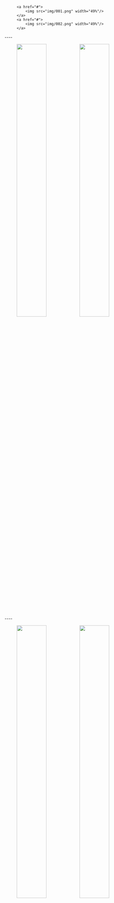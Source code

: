 
<figure class="two"'>


    <a href="#">
    	<img src="img/001.png" width="49%"/>
    </a>
    <a href="#">
    	<img src="img/002.png" width="49%"/>
    </a>
</figure>
----


<figure class="two"'>
<img src="img/003.png" width="48%"/>
<img src="img/004.png" width="48%"/>
</figure>
----


<figure class="two"'>
<img src="img/005.png" width="48%"/>
<img src="img/006.png" width="48%"/>
</figure>
----


<figure class="two"'>
<img src="img/007.png" width="48%"/>
<img src="img/008.png" width="48%"/>
</figure>
----


<figure class="two"'>
<img src="img/009.png" width="48%"/>
<img src="img/010.png" width="48%"/>
</figure>
----


<figure class="two"'>
<img src="img/011.png" width="48%"/>
<img src="img/012.png" width="48%"/>
</figure>
----


<figure class="two"'>
<img src="img/013.png" width="48%"/>
<img src="img/014.png" width="48%"/>
</figure>
----


<figure class="two"'>
<img src="img/015.png" width="48%"/>
<img src="img/016.png" width="48%"/>
</figure>
----


<figure class="two"'>
<img src="img/017.png" width="48%"/>
<img src="img/018.png" width="48%"/>
</figure>
----


<figure class="two"'>
<img src="img/019.png" width="48%"/>
<img src="img/020.png" width="48%"/>
</figure>
----


<figure class="two"'>
<img src="img/021.png" width="48%"/>
<img src="img/022.png" width="48%"/>
</figure>
----


<figure class="two"'>
<img src="img/023.png" width="48%"/>
<img src="img/024.png" width="48%"/>
</figure>
----


<figure class="two"'>
<img src="img/025.png" width="48%"/>
<img src="img/026.png" width="48%"/>
</figure>
----


<figure class="two"'>
<img src="img/027.png" width="48%"/>
<img src="img/028.jpg" width="48%"/>
</figure>
----


<figure class="two"'>
<img src="img/029.png" width="48%"/>
<img src="img/030.png" width="48%"/>
</figure>
----


<figure class="two"'>
<img src="img/031.png" width="48%"/>
<img src="img/032.png" width="48%"/>
</figure>
----


<figure class="two"'>
<img src="img/033.png" width="48%"/>
<img src="img/034.png" width="48%"/>
</figure>
----


<figure class="two"'>
<img src="img/035.png" width="48%"/>
<img src="img/036.png" width="48%"/>
</figure>
----


<figure class="two"'>
<img src="img/037.png" width="48%"/>
<img src="img/038.png" width="48%"/>
</figure>
----


<figure class="two"'>
<img src="img/039.png" width="48%"/>
<img src="img/040.png" width="48%"/>
</figure>
----


<figure class="two"'>
<img src="img/041.png" width="48%"/>
<img src="img/042.png" width="48%"/>
</figure>
----


<figure class="two"'>
<img src="img/043.png" width="48%"/>
<img src="img/044.png" width="48%"/>
</figure>
----


<figure class="two"'>
<img src="img/045.png" width="48%"/>
<img src="img/046.png" width="48%"/>
</figure>
----


<figure class="two"'>
<img src="img/047.png" width="48%"/>
<img src="img/048.png" width="48%"/>
</figure>
----


<figure class="two"'>
<img src="img/049.png" width="48%"/>
<img src="img/050.png" width="48%"/>
</figure>
----


<figure class="two"'>
<img src="img/051.png" width="48%"/>
<img src="img/052.png" width="48%"/>
</figure>
----


<figure class="two"'>
<img src="img/053.png" width="48%"/>
<img src="img/054.png" width="48%"/>
</figure>
----


<figure class="two"'>
<img src="img/055.png" width="48%"/>
<img src="img/056.png" width="48%"/>
</figure>
----


<figure class="two"'>
<img src="img/057.png" width="48%"/>
<img src="img/058.png" width="48%"/>
</figure>
----


<figure class="two"'>
<img src="img/059.png" width="48%"/>
<img src="img/060.png" width="48%"/>
</figure>
----


<figure class="two"'>
<img src="img/061.png" width="48%"/>
<img src="img/062.png" width="48%"/>
</figure>
----


<figure class="two"'>
<img src="img/063.png" width="48%"/>
<img src="img/064.png" width="48%"/>
</figure>
----


<figure class="two"'>
<img src="img/065.png" width="48%"/>
<img src="img/066.png" width="48%"/>
</figure>
----


<figure class="two"'>
<img src="img/067.png" width="48%"/>
<img src="img/068.png" width="48%"/>
</figure>
----


<figure class="two"'>
<img src="img/069.png" width="48%"/>
<img src="img/070.png" width="48%"/>
</figure>
----


<figure class="two"'>
<img src="img/071.png" width="48%"/>
<img src="img/072.png" width="48%"/>
</figure>
----


<figure class="two"'>
<img src="img/073.png" width="48%"/>
<img src="img/074.png" width="48%"/>
</figure>
----


<figure class="two"'>
<img src="img/075.png" width="48%"/>
<img src="img/076.png" width="48%"/>
</figure>
----


<figure class="two"'>
<img src="img/077.png" width="48%"/>
<img src="img/078.png" width="48%"/>
</figure>
----


<figure class="two"'>
<img src="img/079.png" width="48%"/>
<img src="img/080.png" width="48%"/>
</figure>
----


<figure class="two"'>
<img src="img/081.png" width="48%"/>
<img src="img/082.png" width="48%"/>
</figure>
----


<figure class="two"'>
<img src="img/083.png" width="48%"/>
<img src="img/084.png" width="48%"/>
</figure>
----


<figure class="two"'>
<img src="img/085.png" width="48%"/>
<img src="img/086.png" width="48%"/>
</figure>
----


<figure class="two"'>
<img src="img/087.png" width="48%"/>
<img src="img/088.png" width="48%"/>
</figure>
----


<figure class="two"'>
<img src="img/089.png" width="48%"/>
<img src="img/090.png" width="48%"/>
</figure>
----


<figure class="two"'>
<img src="img/091.png" width="48%"/>
<img src="img/092.png" width="48%"/>
</figure>
----


<figure class="two"'>
<img src="img/093.png" width="48%"/>
<img src="img/094.png" width="48%"/>
</figure>
----


<figure class="two"'>
<img src="img/095.png" width="48%"/>
<img src="img/096.png" width="48%"/>
</figure>
----


<figure class="two"'>
<img src="img/097.png" width="48%"/>
<img src="img/098.png" width="48%"/>
</figure>
----


<figure class="two"'>
<img src="img/099.png" width="48%"/>
<img src="img/100.png" width="48%"/>
</figure>
----


<figure class="two"'>
<img src="img/101.png" width="48%"/>
<img src="img/102.png" width="48%"/>
</figure>
----


<figure class="two"'>
<img src="img/103.png" width="48%"/>
<img src="img/104.png" width="48%"/>
</figure>
----


<figure class="two"'>
<img src="img/105.png" width="48%"/>
<img src="img/106.png" width="48%"/>
</figure>
----


<figure class="two"'>
<img src="img/107.png" width="48%"/>
<img src="img/108.png" width="48%"/>
</figure>
----


<figure class="two"'>
<img src="img/109.png" width="48%"/>
<img src="img/110.png" width="48%"/>
</figure>
----


<figure class="two"'>
<img src="img/111.png" width="48%"/>
<img src="img/112.png" width="48%"/>
</figure>
----


<figure class="two"'>
<img src="img/113.png" width="48%"/>
<img src="img/114.png" width="48%"/>
</figure>
----


<figure class="two"'>
<img src="img/115.png" width="48%"/>
<img src="img/116.png" width="48%"/>
</figure>
----


<figure class="two"'>
<img src="img/117.png" width="48%"/>
<img src="img/118.png" width="48%"/>
</figure>
----


<figure class="two"'>
<img src="img/119.png" width="48%"/>
<img src="img/120.png" width="48%"/>
</figure>
----


<figure class="two"'>
<img src="img/121.png" width="48%"/>
<img src="img/122.png" width="48%"/>
</figure>
----


<figure class="two"'>
<img src="img/123.png" width="48%"/>
<img src="img/124.png" width="48%"/>
</figure>
----


<figure class="two"'>
<img src="img/125.png" width="48%"/>
<img src="img/126.png" width="48%"/>
</figure>
----


<figure class="two"'>
<img src="img/127.png" width="48%"/>
<img src="img/128.png" width="48%"/>
</figure>
----


<figure class="two"'>
<img src="img/129.png" width="48%"/>
<img src="img/130.png" width="48%"/>
</figure>
----


<figure class="two"'>
<img src="img/131.png" width="48%"/>
<img src="img/132.png" width="48%"/>
</figure>
----


<figure class="two"'>
<img src="img/133.png" width="48%"/>
<img src="img/134.png" width="48%"/>
</figure>
----


<figure class="two"'>
<img src="img/135.png" width="48%"/>
<img src="img/136.png" width="48%"/>
</figure>
----


<figure class="two"'>
<img src="img/137.png" width="48%"/>
<img src="img/138.png" width="48%"/>
</figure>
----


<figure class="two"'>
<img src="img/139.png" width="48%"/>
<img src="img/140.png" width="48%"/>
</figure>
----


<figure class="two"'>
<img src="img/141.png" width="48%"/>
<img src="img/142.png" width="48%"/>
</figure>
----


<figure class="two"'>
<img src="img/143.png" width="48%"/>
<img src="img/144.png" width="48%"/>
</figure>
----


<figure class="two"'>
<img src="img/145.png" width="48%"/>
<img src="img/146.png" width="48%"/>
</figure>
----


<figure class="two"'>
<img src="img/147.png" width="48%"/>
<img src="img/148.png" width="48%"/>
</figure>
----


<figure class="two"'>
<img src="img/149.png" width="48%"/>
<img src="img/150.png" width="48%"/>
</figure>
----


<figure class="two"'>
<img src="img/151.png" width="48%"/>
<img src="img/152.png" width="48%"/>
</figure>
----


<figure class="two"'>
<img src="img/153.png" width="48%"/>
<img src="img/154.png" width="48%"/>
</figure>
----


<figure class="two"'>
<img src="img/155.png" width="48%"/>
<img src="img/156.png" width="48%"/>
</figure>
----


<figure class="two"'>
<img src="img/157.png" width="48%"/>
<img src="img/158.png" width="48%"/>
</figure>
----


<figure class="two"'>
<img src="img/159.png" width="48%"/>
<img src="img/160.png" width="48%"/>
</figure>
----


<figure class="two"'>
<img src="img/161.png" width="48%"/>
<img src="img/162.png" width="48%"/>
</figure>
----


<figure class="two"'>
<img src="img/163.png" width="48%"/>
<img src="img/164.png" width="48%"/>
</figure>
----


<figure class="two"'>
<img src="img/165.png" width="48%"/>
<img src="img/166.png" width="48%"/>
</figure>
----


<figure class="two"'>
<img src="img/167.png" width="48%"/>
<img src="img/168.png" width="48%"/>
</figure>
----


<figure class="two"'>
<img src="img/169.png" width="48%"/>
<img src="img/170.png" width="48%"/>
</figure>
----


<figure class="two"'>
<img src="img/171.png" width="48%"/>
<img src="img/172.png" width="48%"/>
</figure>
----


<figure class="two"'>
<img src="img/173.png" width="48%"/>
<img src="img/174.png" width="48%"/>
</figure>
----


<figure class="two"'>
<img src="img/175.png" width="48%"/>
<img src="img/176.png" width="48%"/>
</figure>
----


<figure class="two"'>
<img src="img/177.png" width="48%"/>
<img src="img/178.png" width="48%"/>
</figure>
----


<figure class="two"'>
<img src="img/179.png" width="48%"/>
<img src="img/180.png" width="48%"/>
</figure>
----


<figure class="two"'>
<img src="img/181.png" width="48%"/>
<img src="img/182.png" width="48%"/>
</figure>
----


<figure class="two"'>
<img src="img/183.png" width="48%"/>
<img src="img/184.png" width="48%"/>
</figure>
----


<figure class="two"'>
<img src="img/185.png" width="48%"/>
<img src="img/186.png" width="48%"/>
</figure>
----


<figure class="two"'>
<img src="img/187.png" width="48%"/>
<img src="img/188.png" width="48%"/>
</figure>
----


<figure class="two"'>
<img src="img/189.png" width="48%"/>
<img src="img/190.png" width="48%"/>
</figure>
----


<figure class="two"'>
<img src="img/191.png" width="48%"/>
<img src="img/192.png" width="48%"/>
</figure>
----


<figure class="two"'>
<img src="img/193.png" width="48%"/>
<img src="img/194.png" width="48%"/>
</figure>
----


<figure class="two"'>
<img src="img/195.png" width="48%"/>
<img src="img/196.png" width="48%"/>
</figure>
----


<figure class="two"'>
<img src="img/197.png" width="48%"/>
<img src="img/198.png" width="48%"/>
</figure>
----


<figure class="two"'>
<img src="img/199.png" width="48%"/>
<img src="img/200.png" width="48%"/>
</figure>
----


<figure class="two"'>
<img src="img/201.png" width="48%"/>
<img src="img/202.png" width="48%"/>
</figure>
----


<figure class="two"'>
<img src="img/203.png" width="48%"/>
<img src="img/204.png" width="48%"/>
</figure>
----


<figure class="two"'>
<img src="img/205.png" width="48%"/>
<img src="img/206.png" width="48%"/>
</figure>
----


<figure class="two"'>
<img src="img/207.png" width="48%"/>
<img src="img/208.png" width="48%"/>
</figure>
----


<figure class="two"'>
<img src="img/209.png" width="48%"/>
<img src="img/210.png" width="48%"/>
</figure>
----


<figure class="two"'>
<img src="img/211.png" width="48%"/>
<img src="img/212.png" width="48%"/>
</figure>
----


<figure class="two"'>
<img src="img/213.png" width="48%"/>
<img src="img/214.png" width="48%"/>
</figure>
----


<figure class="two"'>
<img src="img/215.png" width="48%"/>
<img src="img/216.png" width="48%"/>
</figure>
----


<figure class="two"'>
<img src="img/217.png" width="48%"/>
<img src="img/218.png" width="48%"/>
</figure>
----


<figure class="two"'>
<img src="img/219.png" width="48%"/>
<img src="img/220.png" width="48%"/>
</figure>
----


<figure class="two"'>
<img src="img/221.png" width="48%"/>
<img src="img/222.png" width="48%"/>
</figure>
----


<figure class="two"'>
<img src="img/223.png" width="48%"/>
<img src="img/224.png" width="48%"/>
</figure>
----


<figure class="two"'>
<img src="img/225.png" width="48%"/>
<img src="img/226.png" width="48%"/>
</figure>
----


<figure class="two"'>
<img src="img/227.png" width="48%"/>
<img src="img/228.png" width="48%"/>
</figure>
----


<figure class="two"'>
<img src="img/229.png" width="48%"/>
<img src="img/230.png" width="48%"/>
</figure>
----


<figure class="two"'>
<img src="img/231.png" width="48%"/>
<img src="img/232.png" width="48%"/>
</figure>
----


<figure class="two"'>
<img src="img/233.png" width="48%"/>
<img src="img/234.png" width="48%"/>
</figure>
----


<figure class="two"'>
<img src="img/235.png" width="48%"/>
<img src="img/236.png" width="48%"/>
</figure>
----


<figure class="two"'>
<img src="img/237.png" width="48%"/>
<img src="img/238.png" width="48%"/>
</figure>
----


<figure class="two"'>
<img src="img/239.png" width="48%"/>
<img src="img/240.png" width="48%"/>
</figure>
----


<figure class="two"'>
<img src="img/241.png" width="48%"/>
<img src="img/242.png" width="48%"/>
</figure>
----


<figure class="two"'>
<img src="img/243.png" width="48%"/>
<img src="img/244.png" width="48%"/>
</figure>
----


<figure class="two"'>
<img src="img/245.png" width="48%"/>
<img src="img/246.png" width="48%"/>
</figure>
----


<figure class="two"'>
<img src="img/247.png" width="48%"/>
<img src="img/248.png" width="48%"/>
</figure>
----


<figure class="two"'>
<img src="img/249.png" width="48%"/>
<img src="img/250.png" width="48%"/>
</figure>
----


<figure class="two"'>
<img src="img/251.png" width="48%"/>
<img src="img/252.png" width="48%"/>
</figure>
----


<figure class="two"'>
<img src="img/253.png" width="48%"/>
<img src="img/254.png" width="48%"/>
</figure>
----


<figure class="two"'>
<img src="img/255.png" width="48%"/>
<img src="img/256.png" width="48%"/>
</figure>
----


<figure class="two"'>
<img src="img/257.png" width="48%"/>
<img src="img/258.png" width="48%"/>
</figure>
----


<figure class="two"'>
<img src="img/259.png" width="48%"/>
<img src="img/260.png" width="48%"/>
</figure>
----


<figure class="two"'>
<img src="img/261.png" width="48%"/>
<img src="img/262.png" width="48%"/>
</figure>
----


<figure class="two"'>
<img src="img/263.png" width="48%"/>
<img src="img/264.png" width="48%"/>
</figure>
----


<figure class="two"'>
<img src="img/265.png" width="48%"/>
<img src="img/266.png" width="48%"/>
</figure>
----


<figure class="two"'>
<img src="img/267.png" width="48%"/>
<img src="img/268.png" width="48%"/>
</figure>
----


<figure class="two"'>
<img src="img/269.png" width="48%"/>
<img src="img/270.png" width="48%"/>
</figure>
----


<figure class="two"'>
<img src="img/271.png" width="48%"/>
<img src="img/272.png" width="48%"/>
</figure>
----


<figure class="two"'>
<img src="img/273.png" width="48%"/>
<img src="img/274.png" width="48%"/>
</figure>
----


<figure class="two"'>
<img src="img/275.png" width="48%"/>
<img src="img/276.png" width="48%"/>
</figure>
----


<figure class="two"'>
<img src="img/277.gif" width="48%"/>
<img src="img/278.png" width="48%"/>
</figure>
----


<figure class="two"'>
<img src="img/279.png" width="48%"/>
<img src="img/280.png" width="48%"/>
</figure>
----


<figure class="two"'>
<img src="img/281.png" width="48%"/>
<img src="img/282.png" width="48%"/>
</figure>
----


<figure class="two"'>
<img src="img/283.png" width="48%"/>
<img src="img/284.png" width="48%"/>
</figure>
----


<figure class="two"'>
<img src="img/285.png" width="48%"/>
<img src="img/286.png" width="48%"/>
</figure>
----


<figure class="two"'>
<img src="img/287.png" width="48%"/>
<img src="img/288.png" width="48%"/>
</figure>
----


<figure class="two"'>
<img src="img/289.png" width="48%"/>
<img src="img/290.png" width="48%"/>
</figure>
----


<figure class="two"'>
<img src="img/291.png" width="48%"/>
<img src="img/292.png" width="48%"/>
</figure>
----


<figure class="two"'>
<img src="img/293.png" width="48%"/>
<img src="img/294.png" width="48%"/>
</figure>
----


<figure class="two"'>
<img src="img/295.png" width="48%"/>
<img src="img/296.png" width="48%"/>
</figure>
----


<figure class="two"'>
<img src="img/297.png" width="48%"/>
<img src="img/298.png" width="48%"/>
</figure>
----


<figure class="two"'>
<img src="img/299.png" width="48%"/>
<img src="img/300.png" width="48%"/>
</figure>
----


<figure class="two"'>
<img src="img/301.png" width="48%"/>
<img src="img/302.png" width="48%"/>
</figure>
----


<figure class="two"'>
<img src="img/303.png" width="48%"/>
<img src="img/304.png" width="48%"/>
</figure>
----


<figure class="two"'>
<img src="img/305.png" width="48%"/>
<img src="img/306.png" width="48%"/>
</figure>
----


<figure class="two"'>
<img src="img/307.png" width="48%"/>
<img src="img/308.png" width="48%"/>
</figure>
----


<figure class="two"'>
<img src="img/309.png" width="48%"/>
<img src="img/310.png" width="48%"/>
</figure>
----


<figure class="two"'>
<img src="img/311.png" width="48%"/>
<img src="img/312.png" width="48%"/>
</figure>
----


<figure class="two"'>
<img src="img/313.png" width="48%"/>
<img src="img/314.png" width="48%"/>
</figure>
----


<figure class="two"'>
<img src="img/315.png" width="48%"/>
<img src="img/316.png" width="48%"/>
</figure>
----


<figure class="two"'>
<img src="img/317.png" width="48%"/>
<img src="img/318.png" width="48%"/>
</figure>
----


<figure class="two"'>
<img src="img/319.png" width="48%"/>
<img src="img/320.png" width="48%"/>
</figure>
----


<figure class="two"'>
<img src="img/321.png" width="48%"/>
<img src="img/322.png" width="48%"/>
</figure>
----


<figure class="two"'>
<img src="img/323.png" width="48%"/>
<img src="img/324.png" width="48%"/>
</figure>
----


<figure class="two"'>
<img src="img/325.png" width="48%"/>
<img src="img/326.png" width="48%"/>
</figure>
----


<figure class="two"'>
<img src="img/327.png" width="48%"/>
<img src="img/328.png" width="48%"/>
</figure>
----


<figure class="two"'>
<img src="img/329.png" width="48%"/>
<img src="img/330.png" width="48%"/>
</figure>
----


<figure class="two"'>
<img src="img/331.png" width="48%"/>
<img src="img/332.png" width="48%"/>
</figure>
----


<figure class="two"'>
<img src="img/333.png" width="48%"/>
<img src="img/334.png" width="48%"/>
</figure>
----


<figure class="two"'>
<img src="img/335.png" width="48%"/>
<img src="img/336.png" width="48%"/>
</figure>
----


<figure class="two"'>
<img src="img/337.png" width="48%"/>
<img src="img/338.png" width="48%"/>
</figure>
----


<figure class="two"'>
<img src="img/339.png" width="48%"/>
<img src="img/340.png" width="48%"/>
</figure>
----


<figure class="two"'>
<img src="img/341.png" width="48%"/>
<img src="img/342.png" width="48%"/>
</figure>
----


<figure class="two"'>
<img src="img/343.png" width="48%"/>
<img src="img/344.png" width="48%"/>
</figure>
----


<figure class="two"'>
<img src="img/345.gif" width="48%"/>
<img src="img/346.png" width="48%"/>
</figure>
----


<figure class="two"'>
<img src="img/347.png" width="48%"/>
<img src="img/348.png" width="48%"/>
</figure>
----


<figure class="two"'>
<img src="img/349.png" width="48%"/>
<img src="img/350.png" width="48%"/>
</figure>
----


<figure class="two"'>
<img src="img/351.png" width="48%"/>
<img src="img/352.png" width="48%"/>
</figure>
----


<figure class="two"'>
<img src="img/353.png" width="48%"/>
<img src="img/354.png" width="48%"/>
</figure>
----


<figure class="two"'>
<img src="img/355.png" width="48%"/>
<img src="img/356.png" width="48%"/>
</figure>
----


<figure class="two"'>
<img src="img/357.png" width="48%"/>
<img src="img/358.png" width="48%"/>
</figure>
----


<figure class="two"'>
<img src="img/359.png" width="48%"/>
<img src="img/360.png" width="48%"/>
</figure>
----


<figure class="two"'>
<img src="img/361.png" width="48%"/>
<img src="img/362.png" width="48%"/>
</figure>
----


<figure class="two"'>
<img src="img/363.png" width="48%"/>
<img src="img/364.png" width="48%"/>
</figure>
----


<figure class="two"'>
<img src="img/365.png" width="48%"/>
<img src="img/366.png" width="48%"/>
</figure>
----


<figure class="two"'>
<img src="img/367.png" width="48%"/>
<img src="img/368.png" width="48%"/>
</figure>
----


<figure class="two"'>
<img src="img/369.png" width="48%"/>
<img src="img/370.png" width="48%"/>
</figure>
----


<figure class="two"'>
<img src="img/371.png" width="48%"/>
<img src="img/372.png" width="48%"/>
</figure>
----


<figure class="two"'>
<img src="img/373.png" width="48%"/>
<img src="img/374.png" width="48%"/>
</figure>
----


<figure class="two"'>
<img src="img/375.png" width="48%"/>
<img src="img/376.png" width="48%"/>
</figure>
----


<figure class="two"'>
<img src="img/377.png" width="48%"/>
<img src="img/378.png" width="48%"/>
</figure>
----


<figure class="two"'>
<img src="img/379.png" width="48%"/>
<img src="img/380.png" width="48%"/>
</figure>
----


<figure class="two"'>
<img src="img/381.png" width="48%"/>
<img src="img/382.png" width="48%"/>
</figure>
----


<figure class="two"'>
<img src="img/383.png" width="48%"/>
<img src="img/384.png" width="48%"/>
</figure>
----


<figure class="two"'>
<img src="img/385.png" width="48%"/>
<img src="img/386.png" width="48%"/>
</figure>
----


<figure class="two"'>
<img src="img/387.png" width="48%"/>
<img src="img/388.png" width="48%"/>
</figure>
----


<figure class="two"'>
<img src="img/389.png" width="48%"/>
<img src="img/390.png" width="48%"/>
</figure>
----


<figure class="two"'>
<img src="img/391.png" width="48%"/>
<img src="img/392.png" width="48%"/>
</figure>
----


<figure class="two"'>
<img src="img/393.png" width="48%"/>
<img src="img/394.png" width="48%"/>
</figure>
----


<figure class="two"'>
<img src="img/395.png" width="48%"/>
<img src="img/396.png" width="48%"/>
</figure>
----


<figure class="two"'>
<img src="img/397.png" width="48%"/>
<img src="img/398.png" width="48%"/>
</figure>
----


<figure class="two"'>
<img src="img/399.png" width="48%"/>
<img src="img/400.png" width="48%"/>
</figure>
----


<figure class="two"'>
<img src="img/401.png" width="48%"/>
<img src="img/402.png" width="48%"/>
</figure>
----


<figure class="two"'>
<img src="img/403.png" width="48%"/>
<img src="img/404.png" width="48%"/>
</figure>
----


<figure class="two"'>
<img src="img/405.png" width="48%"/>
<img src="img/406.png" width="48%"/>
</figure>
----


<figure class="two"'>
<img src="img/407.png" width="48%"/>
<img src="img/408.png" width="48%"/>
</figure>
----


<figure class="two"'>
<img src="img/409.png" width="48%"/>
<img src="img/410.png" width="48%"/>
</figure>
----


<figure class="two"'>
<img src="img/411.png" width="48%"/>
<img src="img/412.png" width="48%"/>
</figure>
----


<figure class="two"'>
<img src="img/413.png" width="48%"/>
<img src="img/414.png" width="48%"/>
</figure>
----


<figure class="two"'>
<img src="img/415.png" width="48%"/>
<img src="img/416.png" width="48%"/>
</figure>
----


<figure class="two"'>
<img src="img/417.png" width="48%"/>
<img src="img/418.png" width="48%"/>
</figure>
----


<figure class="two"'>
<img src="img/419.png" width="48%"/>
<img src="img/420.png" width="48%"/>
</figure>
----


<figure class="two"'>
<img src="img/421.png" width="48%"/>
<img src="img/422.png" width="48%"/>
</figure>
----


<figure class="two"'>
<img src="img/423.png" width="48%"/>
<img src="img/424.png" width="48%"/>
</figure>
----


<figure class="two"'>
<img src="img/425.png" width="48%"/>
<img src="img/426.png" width="48%"/>
</figure>
----


<figure class="two"'>
<img src="img/427.png" width="48%"/>
<img src="img/428.png" width="48%"/>
</figure>
----


<figure class="two"'>
<img src="img/429.png" width="48%"/>
<img src="img/430.png" width="48%"/>
</figure>
----


<figure class="two"'>
<img src="img/431.png" width="48%"/>
<img src="img/432.png" width="48%"/>
</figure>
----


<figure class="two"'>
<img src="img/433.png" width="48%"/>
<img src="img/434.png" width="48%"/>
</figure>
----


<figure class="two"'>
<img src="img/435.png" width="48%"/>
<img src="img/436.png" width="48%"/>
</figure>
----


<figure class="two"'>
<img src="img/437.png" width="48%"/>
<img src="img/438.png" width="48%"/>
</figure>
----


<figure class="two"'>
<img src="img/439.png" width="48%"/>
<img src="img/440.png" width="48%"/>
</figure>
----


<figure class="two"'>
<img src="img/441.png" width="48%"/>
<img src="img/442.png" width="48%"/>
</figure>
----


<figure class="two"'>
<img src="img/443.png" width="48%"/>
<img src="img/444.png" width="48%"/>
</figure>
----


<figure class="two"'>
<img src="img/445.png" width="48%"/>
<img src="img/446.png" width="48%"/>
</figure>
----


<figure class="two"'>
<img src="img/447.png" width="48%"/>
<img src="img/448.png" width="48%"/>
</figure>
----


<figure class="two"'>
<img src="img/449.png" width="48%"/>
<img src="img/450.png" width="48%"/>
</figure>
----


<figure class="two"'>
<img src="img/451.png" width="48%"/>
<img src="img/452.png" width="48%"/>
</figure>
----


<figure class="two"'>
<img src="img/453.png" width="48%"/>
<img src="img/454.png" width="48%"/>
</figure>
----


<figure class="two"'>
<img src="img/455.png" width="48%"/>
<img src="img/456.png" width="48%"/>
</figure>
----


<figure class="two"'>
<img src="img/457.png" width="48%"/>
<img src="img/458.png" width="48%"/>
</figure>
----


<figure class="two"'>
<img src="img/459.png" width="48%"/>
<img src="img/460.png" width="48%"/>
</figure>
----


<figure class="two"'>
<img src="img/461.png" width="48%"/>
<img src="img/462.png" width="48%"/>
</figure>
----


<figure class="two"'>
<img src="img/463.png" width="48%"/>
<img src="img/464.png" width="48%"/>
</figure>
----


<figure class="two"'>
<img src="img/465.png" width="48%"/>
<img src="img/466.png" width="48%"/>
</figure>
----


<figure class="two"'>
<img src="img/467.png" width="48%"/>
<img src="img/468.png" width="48%"/>
</figure>
----


<figure class="two"'>
<img src="img/469.png" width="48%"/>
<img src="img/470.png" width="48%"/>
</figure>
----


<figure class="two"'>
<img src="img/471.png" width="48%"/>
<img src="img/472.png" width="48%"/>
</figure>
----


<figure class="two"'>
<img src="img/473.png" width="48%"/>
<img src="img/474.png" width="48%"/>
</figure>
----


<figure class="two"'>
<img src="img/475.png" width="48%"/>
<img src="img/476.png" width="48%"/>
</figure>
----


<figure class="two"'>
<img src="img/477.png" width="48%"/>
<img src="img/478.png" width="48%"/>
</figure>
----


<figure class="two"'>
<img src="img/479.png" width="48%"/>
<img src="img/480.png" width="48%"/>
</figure>
----


<figure class="two"'>
<img src="img/481.png" width="48%"/>
<img src="img/482.png" width="48%"/>
</figure>
----


<figure class="two"'>
<img src="img/483.png" width="48%"/>
<img src="img/484.png" width="48%"/>
</figure>
----


<figure class="two"'>
<img src="img/485.png" width="48%"/>
<img src="img/486.png" width="48%"/>
</figure>
----


<figure class="two"'>
<img src="img/487.png" width="48%"/>
<img src="img/488.png" width="48%"/>
</figure>
----


<figure class="two"'>
<img src="img/489.png" width="48%"/>
<img src="img/490.png" width="48%"/>
</figure>
----


<figure class="two"'>
<img src="img/491.png" width="48%"/>
<img src="img/492.png" width="48%"/>
</figure>
----


<figure class="two"'>
<img src="img/493.gif" width="48%"/>
<img src="img/494.png" width="48%"/>
</figure>
----


<figure class="two"'>
<img src="img/495.png" width="48%"/>
<img src="img/496.png" width="48%"/>
</figure>
----


<figure class="two"'>
<img src="img/497.png" width="48%"/>
<img src="img/498.png" width="48%"/>
</figure>
----


<figure class="two"'>
<img src="img/499.png" width="48%"/>
<img src="img/500.png" width="48%"/>
</figure>
----


<figure class="two"'>
<img src="img/501.png" width="48%"/>
<img src="img/502.png" width="48%"/>
</figure>
----


<figure class="two"'>
<img src="img/503.png" width="48%"/>
<img src="img/504.png" width="48%"/>
</figure>
----


<figure class="two"'>
<img src="img/505.png" width="48%"/>
<img src="img/506.png" width="48%"/>
</figure>
----


<figure class="two"'>
<img src="img/507.png" width="48%"/>
<img src="img/508.png" width="48%"/>
</figure>
----


<figure class="two"'>
<img src="img/509.png" width="48%"/>
<img src="img/510.png" width="48%"/>
</figure>
----


<figure class="two"'>
<img src="img/511.png" width="48%"/>
<img src="img/512.png" width="48%"/>
</figure>
----


<figure class="two"'>
<img src="img/513.png" width="48%"/>
<img src="img/514.png" width="48%"/>
</figure>
----


<figure class="two"'>
<img src="img/515.png" width="48%"/>
<img src="img/516.png" width="48%"/>
</figure>
----


<figure class="two"'>
<img src="img/517.png" width="48%"/>
<img src="img/518.png" width="48%"/>
</figure>
----


<figure class="two"'>
<img src="img/519.png" width="48%"/>
<img src="img/520.png" width="48%"/>
</figure>
----


<figure class="two"'>
<img src="img/521.png" width="48%"/>
<img src="img/522.png" width="48%"/>
</figure>
----


<figure class="two"'>
<img src="img/523.png" width="48%"/>
<img src="img/524.png" width="48%"/>
</figure>
----


<figure class="two"'>
<img src="img/525.png" width="48%"/>
<img src="img/526.png" width="48%"/>
</figure>
----


<figure class="two"'>
<img src="img/527.png" width="48%"/>
<img src="img/528.png" width="48%"/>
</figure>
----


<figure class="two"'>
<img src="img/529.png" width="48%"/>
<img src="img/530.png" width="48%"/>
</figure>
----


<figure class="two"'>
<img src="img/531.png" width="48%"/>
<img src="img/532.png" width="48%"/>
</figure>
----


<figure class="two"'>
<img src="img/533.png" width="48%"/>
<img src="img/534.png" width="48%"/>
</figure>
----


<figure class="two"'>
<img src="img/535.png" width="48%"/>
<img src="img/536.png" width="48%"/>
</figure>
----


<figure class="two"'>
<img src="img/537.png" width="48%"/>
<img src="img/538.png" width="48%"/>
</figure>
----


<figure class="two"'>
<img src="img/539.png" width="48%"/>
<img src="img/540.png" width="48%"/>
</figure>
----


<figure class="two"'>
<img src="img/541.png" width="48%"/>
<img src="img/542.png" width="48%"/>
</figure>
----


<figure class="two"'>
<img src="img/543.png" width="48%"/>
<img src="img/544.png" width="48%"/>
</figure>
----


<figure class="two"'>
<img src="img/545.png" width="48%"/>
<img src="img/546.png" width="48%"/>
</figure>
----


<figure class="two"'>
<img src="img/547.png" width="48%"/>
<img src="img/548.png" width="48%"/>
</figure>
----


<figure class="two"'>
<img src="img/549.png" width="48%"/>
<img src="img/550.png" width="48%"/>
</figure>
----


<figure class="two"'>
<img src="img/551.png" width="48%"/>
<img src="img/552.png" width="48%"/>
</figure>
----


<figure class="two"'>
<img src="img/553.png" width="48%"/>
<img src="img/554.png" width="48%"/>
</figure>
----


<figure class="two"'>
<img src="img/555.png" width="48%"/>
<img src="img/556.png" width="48%"/>
</figure>
----


<figure class="two"'>
<img src="img/557.png" width="48%"/>
<img src="img/558.png" width="48%"/>
</figure>
----


<figure class="two"'>
<img src="img/559.png" width="48%"/>
<img src="img/560.png" width="48%"/>
</figure>
----


<figure class="two"'>
<img src="img/561.png" width="48%"/>
<img src="img/562.png" width="48%"/>
</figure>
----


<figure class="two"'>
<img src="img/563.png" width="48%"/>
<img src="img/564.png" width="48%"/>
</figure>
----


<figure class="two"'>
<img src="img/565.png" width="48%"/>
<img src="img/566.png" width="48%"/>
</figure>
----


<figure class="two"'>
<img src="img/567.png" width="48%"/>
<img src="img/568.png" width="48%"/>
</figure>
----


<figure class="two"'>
<img src="img/569.png" width="48%"/>
<img src="img/570.png" width="48%"/>
</figure>
----


<figure class="two"'>
<img src="img/571.png" width="48%"/>
<img src="img/572.png" width="48%"/>
</figure>
----


<figure class="two"'>
<img src="img/573.png" width="48%"/>
<img src="img/574.png" width="48%"/>
</figure>
----


<figure class="two"'>
<img src="img/575.png" width="48%"/>
<img src="img/576.png" width="48%"/>
</figure>
----


<figure class="two"'>
<img src="img/577.png" width="48%"/>
<img src="img/578.png" width="48%"/>
</figure>
----


<figure class="two"'>
<img src="img/579.png" width="48%"/>
<img src="img/580.png" width="48%"/>
</figure>
----


<figure class="two"'>
<img src="img/581.png" width="48%"/>
<img src="img/582.png" width="48%"/>
</figure>
----


<figure class="two"'>
<img src="img/583.png" width="48%"/>
<img src="img/584.png" width="48%"/>
</figure>
----


<figure class="two"'>
<img src="img/585.png" width="48%"/>
<img src="img/586.png" width="48%"/>
</figure>
----


<figure class="two"'>
<img src="img/587.png" width="48%"/>
<img src="img/588.png" width="48%"/>
</figure>
----


<figure class="two"'>
<img src="img/589.png" width="48%"/>
<img src="img/590.png" width="48%"/>
</figure>
----


<figure class="two"'>
<img src="img/591.png" width="48%"/>
<img src="img/592.png" width="48%"/>
</figure>
----


<figure class="two"'>
<img src="img/593.png" width="48%"/>
<img src="img/594.png" width="48%"/>
</figure>
----


<figure class="two"'>
<img src="img/595.png" width="48%"/>
<img src="img/596.png" width="48%"/>
</figure>
----


<figure class="two"'>
<img src="img/597.png" width="48%"/>
<img src="img/598.png" width="48%"/>
</figure>
----


<figure class="two"'>
<img src="img/599.png" width="48%"/>
<img src="img/600.png" width="48%"/>
</figure>
----


<figure class="two"'>
<img src="img/601.png" width="48%"/>
<img src="img/602.png" width="48%"/>
</figure>
----


<figure class="two"'>
<img src="img/603.png" width="48%"/>
<img src="img/604.png" width="48%"/>
</figure>
----


<figure class="two"'>
<img src="img/605.png" width="48%"/>
<img src="img/606.png" width="48%"/>
</figure>
----


<figure class="two"'>
<img src="img/607.png" width="48%"/>
<img src="img/608.png" width="48%"/>
</figure>
----


<figure class="two"'>
<img src="img/609.png" width="48%"/>
<img src="img/610.png" width="48%"/>
</figure>
----


<figure class="two"'>
<img src="img/611.png" width="48%"/>
<img src="img/612.png" width="48%"/>
</figure>
----


<figure class="two"'>
<img src="img/613.png" width="48%"/>
<img src="img/614.png" width="48%"/>
</figure>
----


<figure class="two"'>
<img src="img/615.png" width="48%"/>
<img src="img/616.png" width="48%"/>
</figure>
----


<figure class="two"'>
<img src="img/617.png" width="48%"/>
<img src="img/618.png" width="48%"/>
</figure>
----


<figure class="two"'>
<img src="img/619.png" width="48%"/>
<img src="img/620.png" width="48%"/>
</figure>
----


<figure class="two"'>
<img src="img/621.png" width="48%"/>
<img src="img/622.png" width="48%"/>
</figure>
----


<figure class="two"'>
<img src="img/623.png" width="48%"/>
<img src="img/624.png" width="48%"/>
</figure>
----


<figure class="two"'>
<img src="img/625.png" width="48%"/>
<img src="img/626.png" width="48%"/>
</figure>
----


<figure class="two"'>
<img src="img/627.png" width="48%"/>
<img src="img/628.png" width="48%"/>
</figure>
----


<figure class="two"'>
<img src="img/629.png" width="48%"/>
<img src="img/630.png" width="48%"/>
</figure>
----


<figure class="two"'>
<img src="img/631.png" width="48%"/>
<img src="img/632.png" width="48%"/>
</figure>
----


<figure class="two"'>
<img src="img/633.png" width="48%"/>
<img src="img/634.png" width="48%"/>
</figure>
----


<figure class="two"'>
<img src="img/635.png" width="48%"/>
<img src="img/636.png" width="48%"/>
</figure>
----


<figure class="two"'>
<img src="img/637.png" width="48%"/>
<img src="img/638.png" width="48%"/>
</figure>
----


<figure class="two"'>
<img src="img/639.png" width="48%"/>
<img src="img/640.png" width="48%"/>
</figure>
----


<figure class="two"'>
<img src="img/641.png" width="48%"/>
<img src="img/642.png" width="48%"/>
</figure>
----


<figure class="two"'>
<img src="img/643.png" width="48%"/>
<img src="img/644.png" width="48%"/>
</figure>
----


<figure class="two"'>
<img src="img/645.png" width="48%"/>
<img src="img/646.png" width="48%"/>
</figure>
----


<figure class="two"'>
<img src="img/647.png" width="48%"/>
<img src="img/648.png" width="48%"/>
</figure>
----


<figure class="two"'>
<img src="img/649.png" width="48%"/>
<img src="img/650.png" width="48%"/>
</figure>
----


<figure class="two"'>
<img src="img/651.png" width="48%"/>
<img src="img/652.png" width="48%"/>
</figure>
----


<figure class="two"'>
<img src="img/653.png" width="48%"/>
<img src="img/654.png" width="48%"/>
</figure>
----


<figure class="two"'>
<img src="img/655.png" width="48%"/>
<img src="img/656.png" width="48%"/>
</figure>
----


<figure class="two"'>
<img src="img/657.png" width="48%"/>
<img src="img/658.png" width="48%"/>
</figure>
----


<figure class="two"'>
<img src="img/659.png" width="48%"/>
<img src="img/660.png" width="48%"/>
</figure>
----


<figure class="two"'>
<img src="img/661.png" width="48%"/>
<img src="img/662.png" width="48%"/>
</figure>
----


<figure class="two"'>
<img src="img/663.png" width="48%"/>
<img src="img/664.png" width="48%"/>
</figure>
----


<figure class="two"'>
<img src="img/665.png" width="48%"/>
<img src="img/666.png" width="48%"/>
</figure>
----


<figure class="two"'>
<img src="img/667.png" width="48%"/>
<img src="img/668.png" width="48%"/>
</figure>
----


<figure class="two"'>
<img src="img/669.png" width="48%"/>
<img src="img/670.png" width="48%"/>
</figure>
----


<figure class="two"'>
<img src="img/671.gif" width="48%"/>
<img src="img/672.png" width="48%"/>
</figure>
----


<figure class="two"'>
<img src="img/673.png" width="48%"/>
<img src="img/674.png" width="48%"/>
</figure>
----


<figure class="two"'>
<img src="img/675.png" width="48%"/>
<img src="img/676.png" width="48%"/>
</figure>
----


<figure class="two"'>
<img src="img/677.png" width="48%"/>
<img src="img/678.png" width="48%"/>
</figure>
----


<figure class="two"'>
<img src="img/679.png" width="48%"/>
<img src="img/680.png" width="48%"/>
</figure>
----


<figure class="two"'>
<img src="img/681.png" width="48%"/>
<img src="img/682.png" width="48%"/>
</figure>
----


<figure class="two"'>
<img src="img/683.png" width="48%"/>
<img src="img/684.png" width="48%"/>
</figure>
----


<figure class="two"'>
<img src="img/685.png" width="48%"/>
<img src="img/686.png" width="48%"/>
</figure>
----


<figure class="two"'>
<img src="img/687.png" width="48%"/>
<img src="img/688.png" width="48%"/>
</figure>
----


<figure class="two"'>
<img src="img/689.png" width="48%"/>
<img src="img/690.png" width="48%"/>
</figure>
----


<figure class="two"'>
<img src="img/691.png" width="48%"/>
<img src="img/692.png" width="48%"/>
</figure>
----


<figure class="two"'>
<img src="img/693.png" width="48%"/>
<img src="img/694.png" width="48%"/>
</figure>
----


<figure class="two"'>
<img src="img/695.png" width="48%"/>
<img src="img/696.png" width="48%"/>
</figure>
----


<figure class="two"'>
<img src="img/697.png" width="48%"/>
<img src="img/698.png" width="48%"/>
</figure>
----
